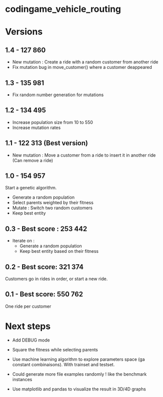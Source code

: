 # codingame_vehicle_routing

# Versions

## 1.4 - 127 860

- New mutation : Create a ride with a random customer from another ride
- Fix mutation bug in move_customer() where a customer deappeared

## 1.3 - 135 981

- Fix random number generation for mutations

## 1.2 - 134 495

- Increase population size from 10 to 550
- Increase mutation rates

## 1.1 - 122 313 (Best version)

- New mutation : Move a customer from a ride to insert it in another ride (Can remove a ride)

## 1.0 - 154 957

Start a genetic algorithm.
- Generate a random population
- Select parents weighted by their fitness
- Mutate : Switch two random customers
- Keep best entity

## 0.3 - Best score : 253 442

- Iterate on :
    - Generate a random population
    - Keep best entity based on their fitness

## 0.2 - Best score: 321 374

Customers go in rides in order, or start a new ride.

## 0.1 - Best score: 550 762

One ride per customer

# Next steps

- Add DEBUG mode
- Square the fitness while selecting parents

- Use machine learning algorithm to explore parameters space (ga constant combinaisons). With trainset and testset.
- Could generate more file examples randomly ! like the benchmark instances
- Use matplotlib and pandas to visualize the result in 3D/4D graphs
